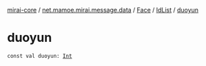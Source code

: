 [mirai-core](../../../index.md) / [net.mamoe.mirai.message.data](../../index.md) / [Face](../index.md) / [IdList](index.md) / [duoyun](./duoyun.md)

# duoyun

`const val duoyun: `[`Int`](https://kotlinlang.org/api/latest/jvm/stdlib/kotlin/-int/index.html)